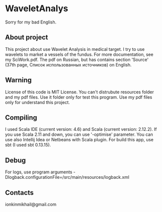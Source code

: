 # WaveletAnalys
Sorry for my bad English. 

<h2>About project</h2>
This project about use Wavelet Analysis in medical target. I try to use wavelets to market a vessels of the fundus. For more documentation, see my SciWork.pdf. The pdf on Russian, but has contains section 'Source' (37th page, Список использованных источников) on English. 

<h2>Warning</h2>
License of this code is MIT License.
You can't distrubute resources folder and my pdf files. Use it folder only for test this program. Use my pdf files only for understand this project.

<h2>Compiling</h2>
I used Scala IDE (current version: 4.6) and Scala (current version: 2.12.2). If you use Scala 2.11 and down, you can use '-optimise' parameter. You can use also Intellij Idea or Netbeans with Scala plugin. For build this app, use sbt (I used sbt 0.13.15).

<h2>Debug</h2>
For logs, use program arguments
	-Dlogback.configurationFile=<path/to/project>/src/main/resources/logback.xml

<h2>Contacts</h2>
ionkinmikhail@gmail.com
